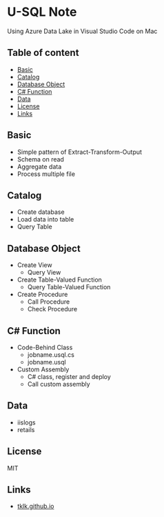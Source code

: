 ﻿# U-SQL Note
Using Azure Data Lake in Visual Studio Code on Mac

## Table of content
- [Basic](#Basic)
- [Catalog](#Catalog)
- [Database Object](#Database-Object)
- [C# Function](#C#-Function)
- [Data](#Data)
- [License](#license)
- [Links](#links)

## Basic
* Simple pattern of Extract-Transform-Output
* Schema on read
* Aggregate data
* Process multiple file

## Catalog
* Create database
* Load data into table
* Query Table

## Database Object
* Create View
	*  Query View
* Create Table-Valued Function
	* Query Table-Valued Function
* Create Procedure
	* Call Procedure
	* Check Procedure

## C# Function
* Code-Behind Class
	* jobname.usql.cs
	* jobname.usql
* Custom Assembly
	* C# class, register and deploy
	* Call custom assembly

## Data
* iislogs
* retails

## License
MIT

## Links
* [tklk.github.io](https://tklk.github.io/)


